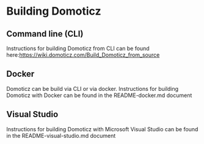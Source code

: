 # Building Domoticz

## Command line (CLI) ##
Instructions for building Domoticz from CLI can be found here:https://wiki.domoticz.com/Build_Domoticz_from_source

## Docker ##
Domoticz can be build via CLI or via docker.
Instructions for building Domoticz with Docker can be found in the README-docker.md document

## Visual Studio ##
Instructions for building Domoticz with Microsoft Visual Studio can be found in the README-visual-studio.md document
